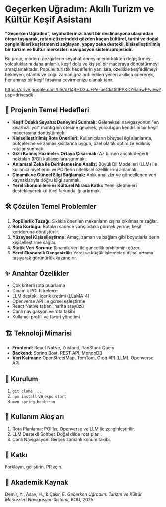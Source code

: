 # Geçerken Uğradım: Akıllı Turizm ve Kültür Keşif Asistanı

**"Geçerken Uğradım", seyahatlerinizi basit bir destinasyona ulaşımdan öteye taşıyarak, rotanız üzerindeki gözden kaçan kültürel, tarihi ve doğal zenginlikleri keşfetmenizi sağlayan, yapay zeka destekli, kişiselleştirilmiş bir turizm ve kültür merkezleri navigasyon sistemi projesidir.**

Bu proje, modern gezginlerin seyahat deneyimlerini kökten değiştirmeyi, yolculuklarını daha anlamlı, keşif dolu ve kişisel bir maceraya dönüştürmeyi amaçlamaktadır. Popüler turistik hedeflerin yanı sıra, özellikle keşfedilmeyi bekleyen, otantik ve çoğu zaman göz ardı edilen yerleri akıllıca önererek, her anınızı bir keşif fırsatına çevirmenize olanak tanır.

https://drive.google.com/file/d/14jfHD3uJFPe-ueCtcttiflPPKDY6aqwP/view?usp=drivesdk

## 🎯 Projenin Temel Hedefleri

- **Keşif Odaklı Seyahat Deneyimi Sunmak:** Geleneksel navigasyonun "en kısa/hızlı yol" mantığının ötesine geçerek, yolculuğun kendisini bir keşif macerasına dönüştürmek.
- **Kişiselleştirilmiş Rota Önerileri:** Kullanıcıların bireysel ilgi alanlarına, bütçelerine ve zaman kısıtlarına uygun, özel olarak optimize edilmiş rotalar sunmak.
- **Gizli Kalmış Hazineleri Ortaya Çıkarmak:** Az bilinen ancak değerli noktaları (POI) kullanıcılara sunmak.
- **Anlamsal Zeka ile Derinlemesine Analiz:** Büyük Dil Modelleri (LLM) ile kullanıcı niyetlerini ve POI'lerin niteliksel özelliklerini anlamak.
- **Dinamik ve Güncel Bilgi Sağlamak:** Anlık analizler ve güncellenen veri kaynaklarıyla doğru bilgi sunmak.
- **Yerel Ekonomilere ve Kültürel Mirasa Katkı:** Yerel işletmeleri destekleyerek kültürel farkındalığı artırmak.

## 🛠️ Çözülen Temel Problemler

1. **Popülerlik Tuzağı:** Sıklıkla önerilen mekanların dışına çıkılmasını sağlar.
2. **Rota Körlüğü:** Rotaları sadece varış odaklı görmek yerine, keşif koridoruna dönüştürür.
3. **Yüzeysel Kişiselleştirme:** Amaç, zaman ve bağlam gibi boyutlarla derin kişiselleştirme sağlar.
4. **Statik Veri Sorunu:** Dinamik veri ile güncellik problemini çözer.
5. **Yerel Ekonomik Dengesizlik:** Yerel ve küçük işletmeleri dijital ortama taşıyarak görünürlük kazandırır.

## ✨ Anahtar Özellikler

- Çok kriterli rota puanlama
- Dinamik POI filtreleme
- LLM destekli içerik üretimi (LLaMA-4)
- Openverse API ile görsel eşleştirme
- React Native tabanlı harita arayüzü
- Canlı navigasyon ve rota takibi
- Kullanıcı profili ve favori yönetimi

## 🏗️ Teknoloji Mimarisi

- **Frontend:** React Native, Zustand, TanStack Query
- **Backend:** Spring Boot, REST API, MongoDB
- **Veri Katmanı:** OpenStreetMap, TomTom, Groq API (LLM), Openverse API

## 🚀 Kurulum 

1. `git clone ...`
2. `npm install` ve `expo start`
3. `mvn spring-boot:run`


## 📄 Kullanım Akışları

1. Rota Planlama: POI'ler, Openverse ve LLM ile zenginleştirilir.
2. LLM Destekli Sohbet: Doğal dilde rota planı.
3. Canlı Navigasyon: Gerçek zamanlı konum takibi.

## 🤝 Katkı

Forklayın, geliştirin, PR açın.

## 📝 Akademik Kaynak

Demir, Y., Asav, H., & Çakır, E. *Geçerken Uğradım: Turizm ve Kültür Merkezleri Navigasyon Sistemi*, KOÜ, 2025.

